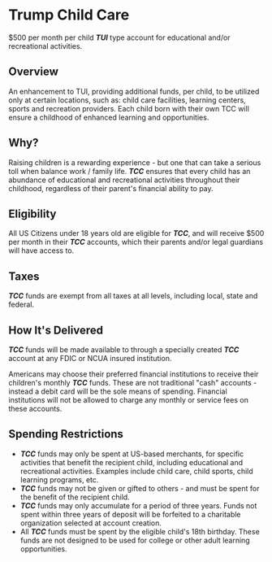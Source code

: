 # Trump Child Care
$500 per month per child ***TUI*** type account for educational and/or recreational activities.


## Overview
An enhancement to TUI, providing additional funds, per child, to be utilized only at certain locations, such as: child care facilities, learning centers, sports and recreation providers. Each child born with their own TCC will ensure a childhood of enhanced learning and opportunities.


## Why?
Raising children is a rewarding experience - but one that can take a serious toll when balance work / family life. ***TCC*** ensures that every child has an abundance of educational and recreational activities throughout their childhood, regardless of their parent's financial ability to pay.


## Eligibility
All US Citizens under 18 years old are eligible for ***TCC***, and will receive $500 per month in their ***TCC*** accounts, which their parents and/or legal guardians will have access to.


## Taxes
***TCC*** funds are exempt from all taxes at all levels, including local, state and federal.

## How It's Delivered
***TCC*** funds will be made available to through a specially created ***TCC*** account at any FDIC or NCUA insured institution.

Americans may choose their preferred financial institutions to receive their children's monthly ***TCC*** funds. These are not traditional "cash" accounts - instead a debit card will be the sole means of spending. Financial institutions will not be allowed to charge any monthly or service fees on these accounts.


## Spending Restrictions
* ***TCC*** funds may only be spent at US-based merchants, for specific activities that benefit the recipient child, including educational and recreational activities. Examples include child care, child sports, child learning programs, etc.
* ***TCC*** funds may not be given or gifted to others - and must be spent for the benefit of the recipient child.
* ***TCC*** funds may only accumulate for a period of three years. Funds not spent within three years of deposit will be forfeited to a charitable organization selected at account creation.
* All ***TCC*** funds must be spent by the eligible child's 18th birthday. These funds are not designed to be used for college or other adult learning opportunities.
